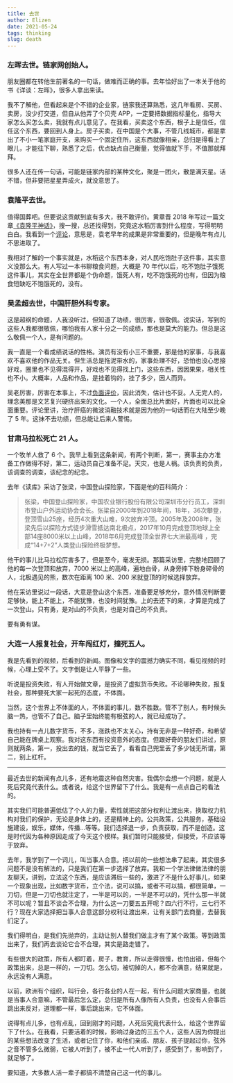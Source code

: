 ```yaml
--- 
title: 去世
author: Elizen
date: 2021-05-24
tags: thinking
slug: death
---
```

### 左晖去世。链家网创始人。

朋友圈都在转他生前著名的一句话，做难而正确的事。去年恰好出了一本关于他的书《详谈：左晖》，很多人拿出来读。

我不了解他，但看起来是个不错的企业家，链家我还算熟悉，这几年看房、买房、卖房，没少打交道，但自从他弄了个贝壳 APP，一定要把数据指标量化，指导大家怎么买怎么卖，我就有点儿意见了。在我看，买卖这个东西，根子上是信任，信任这个东西，要回到人身上。房子买卖，在中国是个大事，不管几线城市，都是拿出了不小一笔家庭开支，来购买一个固定住所，这东西就像相亲，总归是得看上了眼儿，才能往下聊，熟悉了之后，优点缺点自己衡量，觉得值就下手，不值那就拜拜。

很多人还在传一句话，可能是链家内部的某种文化，聚是一团火，散是满天星。话不错，但非要把星星弄成火，就没意思了。

### 袁隆平去世。

值得国葬吧。但要说这贡献到底有多大，我不敢评价。黄章晋 2018 年写过一篇文章[《袁隆平神话》][1]，搜一搜，总还找得到，究竟这水稻厉害到什么程度，写得明明白白。我看到一个[评论][2]，意思是，袁老早年的成果是非常重要的，但是晚年有点儿不思进取了。

我相对了解的一个事实就是，水稻这个东西本身，对人民吃饱肚子这件事，其实意义没那么大。有人写过一本书聊粮食问题，大概是 70 年代以后，吃不饱肚子饿死这件事儿，其实在全世界都是个伪命题，饿死人有，吃不饱饿死的也有，但因为粮食短缺吃不饱饿死的，没有。

### 吴孟超去世，中国肝胆外科专家。

这是超纲的命题，人我没听过，但知道了功绩，很厉害，很敬佩。说实话，写到的这些人我都很敬佩，哪怕我有人家十分之一的成绩，那也是莫大的能力。但总是这么敬佩一个人，是有问题的。

我一直是一个看成绩说话的性格。演员有没有小三不重要，那是他的家事，与我喜欢不喜欢他的作品无关。但生活总是拖泥带水的，家事处理不好，恐怕也没心思接好戏，圈里也不见得混得开，好戏也不见得找上门，这些东西，因因果果，相关性也不小。大概率，人品和作品，是挂着钩的，挂了多少，因人而异。

吴老厉害，厉害在本事上，不过[负面评价][3]，因此消失，估计也不妥。人无完人的，理念美那是文艺复兴硬挤出来的文化。一个人，全面总比片面好，片面也可以比全面重要。评论里讲，治疗肝癌的微波消融技术就是因为他的一句话而在大陆至少晚了 5 年。这抹不去功绩，但总能让后来人警惕。

### 甘肃马拉松死亡 21 人。

一个牧羊人救了 6 个。我早上看到这条新闻，有两个判断，第一，赛事主办方准备工作做得不好，第二，运动员自己准备不足。天灾，也是人祸。该负责的负责，该调查的调查，该纪念的纪念。

去年《读库》采访了张梁，中国登山探险家，下面是他的百科简介：

> 张梁，中国登山探险家，中国农业银行股份有限公司深圳市分行员工，深圳市登山户外运动协会会长。张梁自2000年到2018年间，18年，36次攀登，登顶雪山25座，经历4次重大山难，9次放弃冲顶。2005年及2008年，张梁先后以探险方式徒步滑雪抵达南北极点，2017年10月完成登顶地球上全部14座8000米以上山峰，2018年6月完成登顶全世界七大洲最高峰 ，完成“14+7+2”人类登山探险终极梦想。

他干的事儿比马拉松厉害多了，但是至今，毫发无损。那篇采访里，完整地回顾了他的每一次登顶和放弃，7000 米以上的高峰，遍地白骨，从身旁摔下粉身碎骨的人，北极遇见的熊，数次在距离 100 米、200 米就登顶的时候选择放弃。

他在采访里说过一段话，大意是登山这个东西，准备要足够充分，意外情况判断要足够快，能上不能上，不能犹豫，也没时间犹豫。上的去还下的来，才算是完成了一次登山。只有勇，是对山的不负责，也是对自己的不负责。

要有勇有谋。

### 大连一人报复社会，开车闯红灯，撞死五人。

我是先看到的视频，后看到的新闻。图像和文字的震撼力确实不同，看见视频的时候，心理上受不了。文字倒是让人平静了一些。

听说是投资失败，有人开始做文章，是投资了虚拟货币失败。不论哪种失败，报复社会，那种要死大家一起死的态度，不体面。

当然，这个世界上不体面的人，不体面的事儿，数不胜数。管不了别人，有时候头脑一热，也管不了自己。脑子里始终能有根弦的人，就已经成功了。

我也持有一点儿数字货币，不多，涨跌也不太关心，持有无非是一种好奇，和希望自己能在牌桌上观察。我对这东西有投资意外的态度。但跟好奇的朋友们讲过，原则就两条，第一，投出去的钱，就当它丢了，看看自己兜里丢了多少钱无所谓，第二，别上杠杆。

---- 

最近去世的新闻有点儿多，还有地震这种自然灾害。我偶尔会想一个问题，就是人死后究竟代表什么。或者说，给这个世界留下了什么。我是有一点点自己的看法的。

其实我们可能普遍低估了个人的力量，索性就把这部分权利让渡出来，换取权力机构对我们的保护，无论是身体上的，还是精神上的。公共政策，公共服务，基础设施建设，娱乐，媒体，传播…等等。我们选择退一步，负责获取，而不是创造。这是时代因为各种原因走成了今天这个模样。我们暂时只能接受，但接受，不应该等于放弃。

去年，我学到了一个词儿，叫当事人合意。把以前的一些想法串了起来，其实很多问题不是没有解法的，只是我们在第一步选择了放弃。我和一个学法律做法律的朋友聊天，讲到，立法这个东西，是应该滞后一些的，激进了不是什么好事儿，如果一个现象出现，比如数字货币，立个法，说可以搞，或者不可以搞，都很简单，一刀切，但是一刀切也就注定了，一半是可以的，一半是不可以的，凭什么那一半就不可以呢？暂且不谈合不合理，为什么这一刀要五五开呢？四六行不行，三七行不行？现在大家选择把当事人合意这部分权利让渡出来，让有关部门去商量，去替我们定了。

我们得明白，是我们先抛弃的，主动让别人替我们做主才有了某个政策。等到政策出来了，我们再去谈论它合不合理，其实是路走错了。

有些很大的政策，所有人都盯着，房子，教育，所以走得很慢，也怕出错，但每个政策出来，总是一样的，一刀切。怎么切，被切掉的人，都不会满意，结果就是，永远没有人满意。

以前，欧洲有个组织，叫行会，各行各业的人在一起，有什么问题大家商量，也就是当事人合意嘛，不管最后怎么定，总归是所有人像所有人负责，也没有人会事后跳出来反对，道理都一样，事后跳出来，它不体面。

说得有点儿多，也有点乱，回到刚才的问题，人死后究竟代表什么，给这个世界留下了什么。在我看，只要活着的时候，影响过身边的三五个人，这些人因为你提出的某些想法改变了生活，或者记住了你，和他们亲戚、朋友、孩子提起过你，弦外之音不管多么微弱，它被人听到了，被不止一代人听到了，感受到了，影响到了，就足够了。

要知道，大多数人活一辈子都搞不清楚自己这一代的事儿。

[1]:	https://chinadigitaltimes.net/chinese/666255.html
[2]:	https://twitter.com/ayuan1000/status/1395945448028794880
[3]:	https://twitter.com/ayuan1000/status/1396288395932954636?s=20
